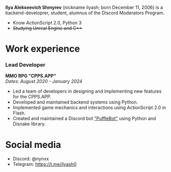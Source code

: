 **Ilya Alekseevich Shmyrev** (nickname ilyash; born December 11, 2006) is a backend-developrer, student, alumnus of the Discord Moderators Program.

- Know ActionScript 2.0, Python 3
- ~~Studying Unreal Engine and C++~~

# Work experience
### Lead Developer
**MMO RPG "CPPS.APP"**  
*Dates: August 2020 - January 2024*
- Led a team of developers in designing and implementing new features for the CPPS.APP.
- Developed and maintained backend systems using Python.
- Implemented game mechanics and interactions using ActionScript 2.0 in Flash.
- Created and maintained a Discord bot ["PuffleBot"](https://github.com/ilyash0/Puffle-Bot) using Python and Disnake library.

# Social media
- Discord: @nynxx
- Telegram: https://t.me/ilyash0
